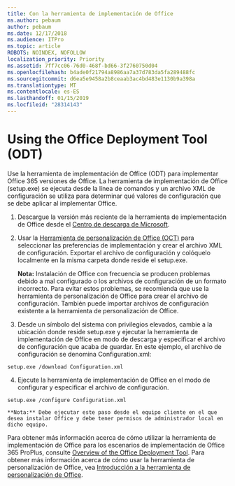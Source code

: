 ```yaml
---
title: Con la herramienta de implementación de Office
ms.author: pebaum
author: pebaum
ms.date: 12/17/2018
ms.audience: ITPro
ms.topic: article
ROBOTS: NOINDEX, NOFOLLOW
localization_priority: Priority
ms.assetid: 7ff7cc06-76d0-468f-bd66-3f2760750d04
ms.openlocfilehash: b4ade0f21794a8986aa7a37d783da5fa289488fc
ms.sourcegitcommit: d6ea5e9458a2b8ceaab3ac4bd483e1130b9a398a
ms.translationtype: MT
ms.contentlocale: es-ES
ms.lasthandoff: 01/15/2019
ms.locfileid: "28314143"
---
```

# <a name="using-the-office-deployment-tool-odt"></a>Using the Office Deployment Tool (ODT)

Use la herramienta de implementación de Office (ODT) para implementar Office 365 versiones de Office. La herramienta de implementación de Office (setup.exe) se ejecuta desde la línea de comandos y un archivo XML de configuración se utiliza para determinar qué valores de configuración que se debe aplicar al implementar Office.
  
1. Descargue la versión más reciente de la herramienta de implementación de Office desde el [Centro de descarga de Microsoft](http://go.microsoft.com/fwlink/p/?LinkID=626065).
    
2. Usar la [Herramienta de personalización de Office (OCT)](https://config.office.com) para seleccionar las preferencias de implementación y crear el archivo XML de configuración. Exportar el archivo de configuración y colóquelo localmente en la misma carpeta donde reside el setup.exe. 
    
    **Nota:** Instalación de Office con frecuencia se producen problemas debido a mal configurado o los archivos de configuración de un formato incorrecto. Para evitar estos problemas, se recomienda que use la herramienta de personalización de Office para crear el archivo de configuración. También puede importar archivos de configuración existente a la herramienta de personalización de Office. 
    
3. Desde un símbolo del sistema con privilegios elevados, cambie a la ubicación donde reside setup.exe y ejecutar la herramienta de implementación de Office en modo de descarga y especificar el archivo de configuración que acaba de guardar. En este ejemplo, el archivo de configuración se denomina Configuration.xml:
    
  ```
  setup.exe /download Configuration.xml  
  ```

4. Ejecute la herramienta de implementación de Office en el modo de configurar y especificar el archivo de configuración.
    
  ```
  setup.exe /configure Configuration.xml
  ```

    **Nota:** Debe ejecutar este paso desde el equipo cliente en el que desea instalar Office y debe tener permisos de administrador local en dicho equipo. 
    
Para obtener más información acerca de cómo utilizar la herramienta de implementación de Office para los escenarios de implementación de Office 365 ProPlus, consulte [Overview of the Office Deployment Tool](https://docs.microsoft.com/deployoffice/overview-of-the-office-2016-deployment-tool). Para obtener más información acerca de cómo usar la herramienta de personalización de Office, vea [Introducción a la herramienta de personalización de Office](https://docs.microsoft.com/DeployOffice/overview-of-the-office-customization-tool-for-click-to-run).
  

